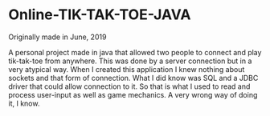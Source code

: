 # Online-TIK-TAK-TOE-JAVA

Originally made in June, 2019

A personal project made in java that allowed two people to connect and play tik-tak-toe from anywhere. This was done by a server connection but in a very atypical way. When I created this application I knew nothing about sockets and that form of connection. What I did know was SQL and a JDBC driver that could allow connection to it. So that is what I used to read and process user-input as well as game mechanics. A very wrong way of doing it, I know. 
